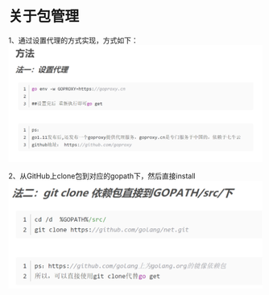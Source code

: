 # 关于包管理
1、通过设置代理的方式实现，方式如下：  
![](/img/golang如何下载包.png)

2、从GitHub上clone包到对应的gopath下，然后直接install  
![](/img/golang如何下载包2.png)
